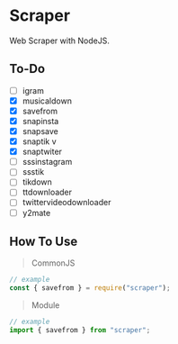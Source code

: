 # Scraper

Web Scraper with NodeJS.

## To-Do

- [ ] igram
- [x] musicaldown
- [x] savefrom
- [x] snapinsta
- [x] snapsave
- [x] snaptik v
- [x] snaptwiter
- [ ] sssinstagram
- [ ] ssstik
- [ ] tikdown
- [ ] ttdownloader
- [ ] twittervideodownloader
- [ ] y2mate

## How To Use

> CommonJS

```javascript
// example
const { savefrom } = require("scraper");
```

> Module

```javascript
// example
import { savefrom } from "scraper";
```
